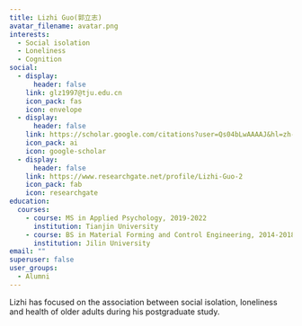 ```yaml
---
title: Lizhi Guo(郭立志)
avatar_filename: avatar.png
interests:
  - Social isolation
  - Loneliness
  - Cognition
social:
  - display:
      header: false
    link: glz1997@tju.edu.cn
    icon_pack: fas
    icon: envelope
  - display:
      header: false
    link: https://scholar.google.com/citations?user=Qs04bLwAAAAJ&hl=zh-CN
    icon_pack: ai
    icon: google-scholar
  - display:
      header: false
    link: https://www.researchgate.net/profile/Lizhi-Guo-2
    icon_pack: fab
    icon: researchgate
education:
  courses:
    - course: MS in Applied Psychology, 2019-2022
      institution: Tianjin University
    - course: BS in Material Forming and Control Engineering, 2014-2018
      institution: Jilin University
email: ""
superuser: false
user_groups:
  - Alumni
---
```

Lizhi has focused on the association between social isolation, loneliness and health of older adults during his postgraduate study.